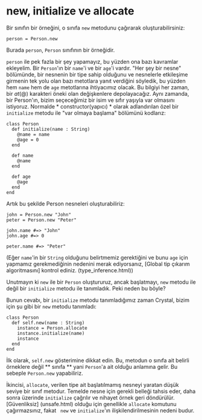 # new, initialize ve allocate

Bir sınıfın bir örneğini, o sınıfa `new` metodunu çağırarak oluşturabilirsiniz:

```
person = Person.new
```

Burada `person`, `Person` sınıfının bir örneğidir.

`person` ile pek fazla bir şey yapamayız, bu yüzden ona bazı kavramlar ekleyelim. Bir `Person`'ın bir `name`'i ve bir `age`'i vardır. "Her şey bir nesne" bölümünde, bir nesnenin bir tipe sahip olduğunu ve nesnelerle etkileşime girmenin tek yolu olan bazı metotlara yanıt verdiğini söyledik, bu yüzden hem `name` hem de `age` metotlarına ihtiyacımız olacak. Bu bilgiyi her zaman, bir *at*(@) karakteri öneki olan değişkenlere depolayacağız. Aynı zamanda, bir Person'ın, bizim seçeceğimiz bir isim ve sıfır yaşıyla var olmasını istiyoruz. Normalde * constructor(yapıcı) * olarak adlandırılan özel bir `initialize` metodu ile "var olmaya başlama" bölümünü kodlarız:

```crystal
class Person
  def initialize(name : String)
    @name = name
    @age = 0
  end

  def name
    @name
  end

  def age
    @age
  end
end
```

Artık bu şekilde Person nesneleri oluşturabiliriz:

```crystal
john = Person.new "John"
peter = Person.new "Peter"

john.name #=> "John"
john.age #=> 0

peter.name #=> "Peter"
```

(Eğer `name`'in bir `String` olduğunu belirtmemiz gerektiğini ve bunu `age` için yapmamız gerekmediğinin nedenini merak ediyorsanız, [Global tip çıkarım algoritmasını] kontrol ediniz. (type_inference.html))

Unutmayın ki `new` ile bir `Person` oluştururuz, ancak başlatmayı, `new` metodu ile değil bir `initialize` metodu ile tanımladık. Peki neden bu böyle?

Bunun cevabı, bir `initialize` metodu tanımladığımız zaman Crystal, bizim için şu gibi bir `new` metodu tanımladı:

```crystal
class Person
  def self.new(name : String)
    instance = Person.allocate
    instance.initialize(name)
    instance
  end
end
```

İlk olarak, `self.new` gösterimine dikkat edin. Bu, metodun o sınıfa ait belirli örneklere değil ** sınıfa ** yani `Person`'a ait olduğu anlamına gelir. Bu sebeple `Person.new` yapabiliriz.

İkincisi, `allocate`, verilen tipe ait başlatılmamış nesneyi yaratan düşük seviye bir sınıf metodur. Temelde nesne için gerekli belleği tahsis eder, daha sonra üzerinde `initialize` çağrılır ve nihayet örnek geri döndürülür. [Güvenliksiz] (unsafe.html) olduğu için genellikle `allocate` komutunu çağırmazsınız, fakat ` new` ve `initialize`'ın ilişkilendirilmesinin nedeni budur.
